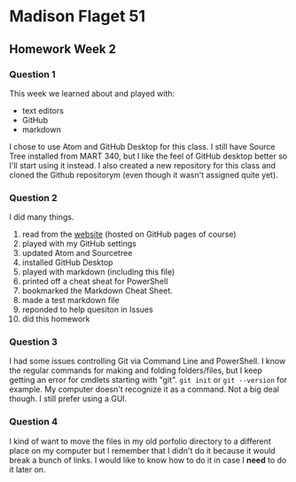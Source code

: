 # Madison Flaget 51 #

## Homework Week 2 ##

### Question 1 ###
This week we learned about and played with:

- text editors
- GitHub
- markdown

I chose to use Atom and GitHub Desktop for this class. I still have Source Tree installed from MART 340, but I like the feel of GitHub desktop better so I'll start using it instead. I also created a new repository for this class and cloned the Github repositorym (even though it wasn't assigned quite yet).

### Question 2 ###
I did many things.

1. read from the [website](https://montana-media-arts.github.io/creative-coding-1/modules/week-2/overview/) (hosted on GitHub pages of course)
2. played with my GitHub settings
3. updated Atom and Sourcetree
4. installed GitHub Desktop
5. played with markdown (including this file)
6. printed off a cheat sheat for PowerShell
7. bookmarked the Markdown Cheat Sheet.
8. made a test markdown file
9. reponded to help quesiton in Issues
10. did this homework

### Question 3 ###
I had some issues controlling Git via Command Line and PowerShell. I know the regular commands for making and folding folders/files, but I keep getting an error for cmdlets starting with "git". `git init` or `git --version` for example. My computer doesn't recognize it as a command. Not a big deal though. I still prefer using a GUI.

### Question 4 ###
I kind of want to move the files in my old porfolio directory to a different place on my computer but I remember that I didn't do it because it would break a bunch of links. I would like to know how to do it in case I **need** to do it later on.
